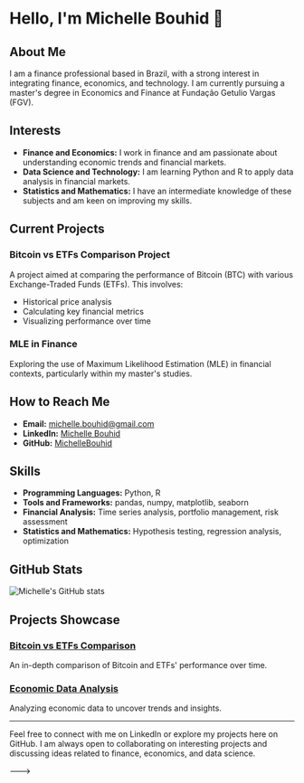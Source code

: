 # Hello, I'm Michelle Bouhid 👋

## About Me

I am a finance professional based in Brazil, with a strong interest in integrating finance, economics, and technology. I am currently pursuing a master's degree in Economics and Finance at Fundação Getulio Vargas (FGV).

## Interests

- **Finance and Economics:** I work in finance and am passionate about understanding economic trends and financial markets.
- **Data Science and Technology:** I am learning Python and R to apply data analysis in financial markets.
- **Statistics and Mathematics:** I have an intermediate knowledge of these subjects and am keen on improving my skills.

## Current Projects

### Bitcoin vs ETFs Comparison Project
A project aimed at comparing the performance of Bitcoin (BTC) with various Exchange-Traded Funds (ETFs). This involves:
- Historical price analysis
- Calculating key financial metrics
- Visualizing performance over time

### MLE in Finance
Exploring the use of Maximum Likelihood Estimation (MLE) in financial contexts, particularly within my master's studies.

## How to Reach Me

- **Email:** [michelle.bouhid@gmail.com](mailto:michelle.bouhid@gmail.com)
- **LinkedIn:** [Michelle Bouhid](https://www.linkedin.com/in/michelle-bouhid-880001156/)
- **GitHub:** [MichelleBouhid](https://github.com/MichelleBouhid)

## Skills

- **Programming Languages:** Python, R
- **Tools and Frameworks:** pandas, numpy, matplotlib, seaborn
- **Financial Analysis:** Time series analysis, portfolio management, risk assessment
- **Statistics and Mathematics:** Hypothesis testing, regression analysis, optimization

## GitHub Stats

![Michelle's GitHub stats](https://github-readme-stats.vercel.app/api?username=MichelleBouhid&show_icons=true&theme=radical)

## Projects Showcase

### [Bitcoin vs ETFs Comparison](https://github.com/MichelleBouhid/bitcoin-vs-etfs)
An in-depth comparison of Bitcoin and ETFs' performance over time.

### [Economic Data Analysis](https://github.com/MichelleBouhid/economic-data-analysis)
Analyzing economic data to uncover trends and insights.

---

Feel free to connect with me on LinkedIn or explore my projects here on GitHub. I am always open to collaborating on interesting projects and discussing ideas related to finance, economics, and data science.




--->
